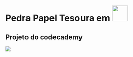 # Pedra Papel Tesoura em <img src="https://upload.wikimedia.org/wikipedia/commons/thumb/9/99/Unofficial_JavaScript_logo_2.svg/1200px-Unofficial_JavaScript_logo_2.svg.png" width="50" height="50"/>
## Projeto do codecademy
<img src="https://st2.depositphotos.com/1340907/8260/v/600/depositphotos_82602614-stock-illustration-rock-paper-scissors.jpg"/>

